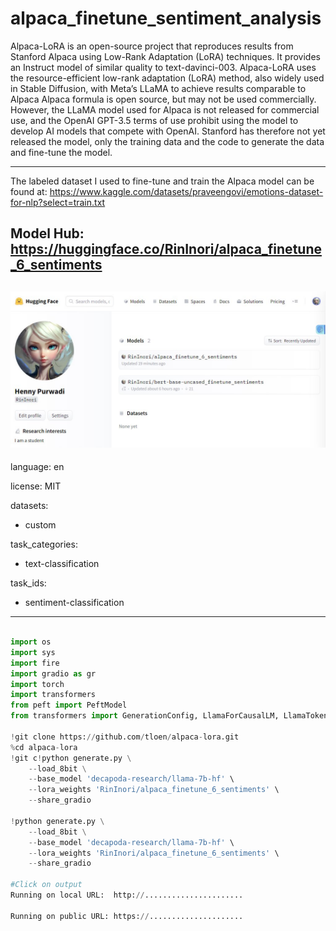# alpaca_finetune_sentiment_analysis

Alpaca-LoRA is an open-source project that reproduces results from Stanford Alpaca using Low-Rank Adaptation (LoRA) techniques. It provides an Instruct model of similar quality to text-davinci-003.
Alpaca-LoRA uses the resource-efficient low-rank adaptation (LoRA) method, also widely used in Stable Diffusion, with Meta’s LLaMA to achieve results comparable to Alpaca
Alpaca formula is open source, but may not be used commercially. However, the LLaMA model used for Alpaca is not released for commercial use, and the OpenAI GPT-3.5 terms of use prohibit using the model to develop AI models that compete with OpenAI. Stanford has therefore not yet released the model, only the training data and the code to generate the data and fine-tune the model.

-----------------

The labeled dataset I used to fine-tune and train the Alpaca model can be found at: 
https://www.kaggle.com/datasets/praveengovi/emotions-dataset-for-nlp?select=train.txt

## Model Hub: https://huggingface.co/RinInori/alpaca_finetune_6_sentiments

![Image description](https://github.com/hennypurwadi/Bert_FineTune_Sentiment_Analysis/blob/main/images/SaveModel_Tokenizer_To_HuggingFace_1.jpg?raw=true)
---
language: en

license: MIT

datasets:
- custom

task_categories:
- text-classification

task_ids:
- sentiment-classification

---

```python

import os
import sys
import fire
import gradio as gr
import torch
import transformers
from peft import PeftModel
from transformers import GenerationConfig, LlamaForCausalLM, LlamaTokenizer

!git clone https://github.com/tloen/alpaca-lora.git
%cd alpaca-lora
!git c!python generate.py \
    --load_8bit \
    --base_model 'decapoda-research/llama-7b-hf' \
    --lora_weights 'RinInori/alpaca_finetune_6_sentiments' \
    --share_gradio    

!python generate.py \
    --load_8bit \
    --base_model 'decapoda-research/llama-7b-hf' \
    --lora_weights 'RinInori/alpaca_finetune_6_sentiments' \
    --share_gradio

#Click on output
Running on local URL:  http://......................

Running on public URL: https://.....................

